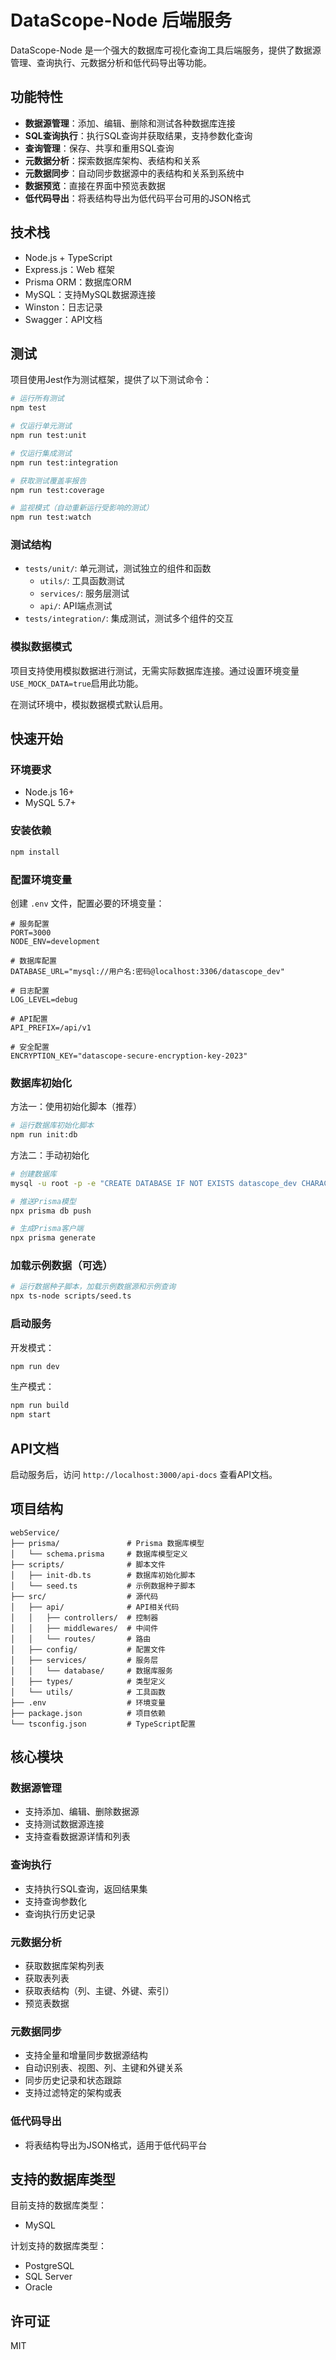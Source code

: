 # DataScope-Node 后端服务

DataScope-Node 是一个强大的数据库可视化查询工具后端服务，提供了数据源管理、查询执行、元数据分析和低代码导出等功能。

## 功能特性

- **数据源管理**：添加、编辑、删除和测试各种数据库连接
- **SQL查询执行**：执行SQL查询并获取结果，支持参数化查询
- **查询管理**：保存、共享和重用SQL查询
- **元数据分析**：探索数据库架构、表结构和关系
- **元数据同步**：自动同步数据源中的表结构和关系到系统中
- **数据预览**：直接在界面中预览表数据
- **低代码导出**：将表结构导出为低代码平台可用的JSON格式

## 技术栈

- Node.js + TypeScript
- Express.js：Web 框架
- Prisma ORM：数据库ORM
- MySQL：支持MySQL数据源连接
- Winston：日志记录
- Swagger：API文档

## 测试

项目使用Jest作为测试框架，提供了以下测试命令：

```bash
# 运行所有测试
npm test

# 仅运行单元测试
npm run test:unit

# 仅运行集成测试
npm run test:integration

# 获取测试覆盖率报告
npm run test:coverage

# 监视模式（自动重新运行受影响的测试）
npm run test:watch
```

### 测试结构

- `tests/unit/`: 单元测试，测试独立的组件和函数
  - `utils/`: 工具函数测试
  - `services/`: 服务层测试
  - `api/`: API端点测试
- `tests/integration/`: 集成测试，测试多个组件的交互

### 模拟数据模式

项目支持使用模拟数据进行测试，无需实际数据库连接。通过设置环境变量`USE_MOCK_DATA=true`启用此功能。

在测试环境中，模拟数据模式默认启用。

## 快速开始

### 环境要求

- Node.js 16+
- MySQL 5.7+

### 安装依赖

```bash
npm install
```

### 配置环境变量

创建 `.env` 文件，配置必要的环境变量：

```
# 服务配置
PORT=3000
NODE_ENV=development

# 数据库配置
DATABASE_URL="mysql://用户名:密码@localhost:3306/datascope_dev"

# 日志配置
LOG_LEVEL=debug

# API配置
API_PREFIX=/api/v1

# 安全配置
ENCRYPTION_KEY="datascope-secure-encryption-key-2023"
```

### 数据库初始化

方法一：使用初始化脚本（推荐）
```bash
# 运行数据库初始化脚本
npm run init:db
```

方法二：手动初始化
```bash
# 创建数据库
mysql -u root -p -e "CREATE DATABASE IF NOT EXISTS datascope_dev CHARACTER SET utf8mb4 COLLATE utf8mb4_unicode_ci;"

# 推送Prisma模型
npx prisma db push

# 生成Prisma客户端
npx prisma generate
```

### 加载示例数据（可选）

```bash
# 运行数据种子脚本，加载示例数据源和示例查询
npx ts-node scripts/seed.ts
```

### 启动服务

开发模式：
```bash
npm run dev
```

生产模式：
```bash
npm run build
npm start
```

## API文档

启动服务后，访问 `http://localhost:3000/api-docs` 查看API文档。

## 项目结构

```
webService/
├── prisma/               # Prisma 数据库模型
│   └── schema.prisma     # 数据库模型定义
├── scripts/              # 脚本文件
│   ├── init-db.ts        # 数据库初始化脚本
│   └── seed.ts           # 示例数据种子脚本
├── src/                  # 源代码
│   ├── api/              # API相关代码
│   │   ├── controllers/  # 控制器
│   │   ├── middlewares/  # 中间件
│   │   └── routes/       # 路由
│   ├── config/           # 配置文件
│   ├── services/         # 服务层
│   │   └── database/     # 数据库服务
│   ├── types/            # 类型定义
│   └── utils/            # 工具函数
├── .env                  # 环境变量
├── package.json          # 项目依赖
└── tsconfig.json         # TypeScript配置
```

## 核心模块

### 数据源管理

- 支持添加、编辑、删除数据源
- 支持测试数据源连接
- 支持查看数据源详情和列表

### 查询执行

- 支持执行SQL查询，返回结果集
- 支持查询参数化
- 查询执行历史记录

### 元数据分析

- 获取数据库架构列表
- 获取表列表
- 获取表结构（列、主键、外键、索引）
- 预览表数据

### 元数据同步

- 支持全量和增量同步数据源结构
- 自动识别表、视图、列、主键和外键关系
- 同步历史记录和状态跟踪
- 支持过滤特定的架构或表

### 低代码导出

- 将表结构导出为JSON格式，适用于低代码平台

## 支持的数据库类型

目前支持的数据库类型：
- MySQL

计划支持的数据库类型：
- PostgreSQL
- SQL Server
- Oracle

## 许可证

MIT